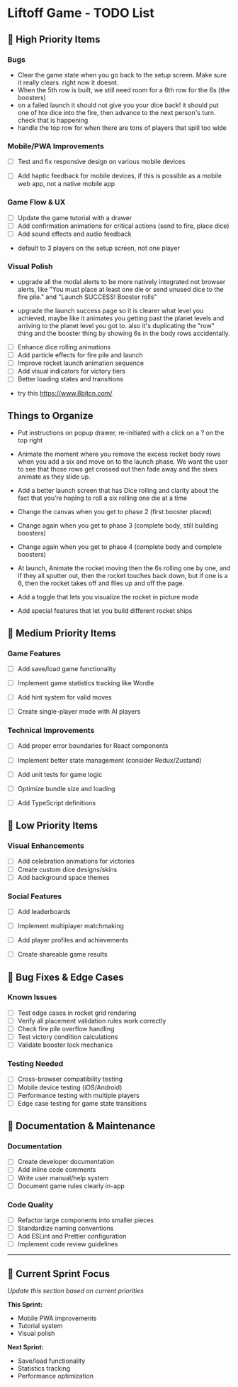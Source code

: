 # Liftoff Game - TODO List

## 🎯 High Priority Items

### Bugs

- Clear the game state when you go back to the setup screen. Make sure it really clears. right now it doesnt.
- When the 5th row is built, we still need room for a 6th row for the 6s (the boosters)
- on a failed launch it should not give you your dice back! it should put one of hte dice into the fire, then advance to the next person's turn. check that is happening
- handle the top row for when there are tons of players that spill too wide

### Mobile/PWA Improvements

- [ ] Test and fix responsive design on various mobile devices
- [ ] Add haptic feedback for mobile devices, if this is possible as a mobile web app, not a native mobile app


### Game Flow & UX
- [ ] Update the game tutorial with a drawer
- [ ] Add confirmation animations for critical actions (send to fire, place dice)
- [ ] Add sound effects and audio feedback
- default to 3 players on the setup screen, not one player

### Visual Polish
- upgrade all the modal alerts to be more natively integrated not browser alerts, like "You must place at least one die or send unused dice to the fire pile." and "Launch SUCCESS! Booster rolls"

- upgrade the launch success page so it is clearer what level you achieved, maybe like it animates you getting past the planet levels and arriving to the planet level you got to. also it's duplicating the "row" thing and the booster thing by showing 6s in the body rows accidentally.

- [ ] Enhance dice rolling animations
- [ ] Add particle effects for fire pile and launch
- [ ] Improve rocket launch animation sequence
- [ ] Add visual indicators for victory tiers
- [ ] Better loading states and transitions

- try this https://www.8bitcn.com/


## Things to Organize

- Put instructions on popup drawer, re-initiated with a click on a ? on the top right


- Animate the moment where you remove the excess rocket body rows when you add a six and move on to the launch phase. We want the user to see that those rows get crossed out then fade away and the sixes animate as they slide  up. 

- Add a better launch screen that has Dice rolling and clarity about the fact that you’re hoping to roll a six rolling one die at a time 



- Change the canvas when you get to phase 2 (first booster placed)
- Change again when you get to phase 3 (complete body, still building boosters)
- Change again when you get to phase 4 (complete body and complete boosters)




- At launch, Animate the rocket moving then the 6s rolling one by one, and if they all sputter out, then the rocket touches back down, but if one is a 6, then the rocket takes off and flies up and off the page.



- Add a toggle that lets you visualize the rocket in picture mode
- Add special features that let you build different rocket ships



## 🔧 Medium Priority Items

### Game Features
- [ ] Add save/load game functionality
- [ ] Implement game statistics tracking like Wordle
- [ ] Add hint system for valid moves
- [ ] Create single-player mode with AI players


### Technical Improvements
- [ ] Add proper error boundaries for React components
- [ ] Implement better state management (consider Redux/Zustand)
- [ ] Add unit tests for game logic
- [ ] Optimize bundle size and loading
- [ ] Add TypeScript definitions


## 🎨 Low Priority Items

### Visual Enhancements
- [ ] Add celebration animations for victories
- [ ] Create custom dice designs/skins
- [ ] Add background space themes

### Social Features
- [ ] Add leaderboards
- [ ] Implement multiplayer matchmaking
- [ ] Add player profiles and achievements
- [ ] Create shareable game results


## 🐛 Bug Fixes & Edge Cases

### Known Issues
- [ ] Test edge cases in rocket grid rendering
- [ ] Verify all placement validation rules work correctly
- [ ] Check fire pile overflow handling
- [ ] Test victory condition calculations
- [ ] Validate booster lock mechanics

### Testing Needed
- [ ] Cross-browser compatibility testing
- [ ] Mobile device testing (iOS/Android)
- [ ] Performance testing with multiple players
- [ ] Edge case testing for game state transitions

## 📝 Documentation & Maintenance

### Documentation
- [ ] Create developer documentation
- [ ] Add inline code comments
- [ ] Write user manual/help system
- [ ] Document game rules clearly in-app

### Code Quality
- [ ] Refactor large components into smaller pieces
- [ ] Standardize naming conventions
- [ ] Add ESLint and Prettier configuration
- [ ] Implement code review guidelines

---

## 🎯 Current Sprint Focus
*Update this section based on current priorities*

**This Sprint:**
- Mobile PWA improvements
- Tutorial system
- Visual polish

**Next Sprint:**
- Save/load functionality
- Statistics tracking
- Performance optimization 